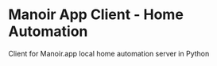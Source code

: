 # Manoir App Client - Home Automation

Client for Manoir.app local home automation server in Python
